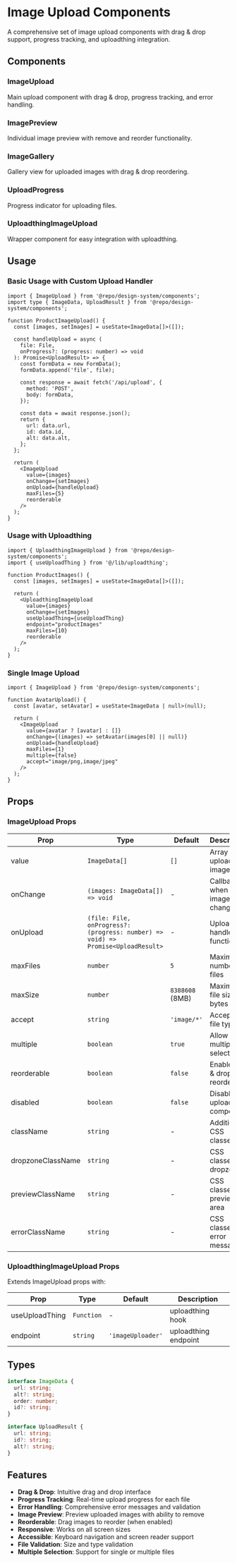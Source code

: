 # Image Upload Components

A comprehensive set of image upload components with drag & drop support, progress tracking, and uploadthing integration.

## Components

### ImageUpload
Main upload component with drag & drop, progress tracking, and error handling.

### ImagePreview
Individual image preview with remove and reorder functionality.

### ImageGallery
Gallery view for uploaded images with drag & drop reordering.

### UploadProgress
Progress indicator for uploading files.

### UploadthingImageUpload
Wrapper component for easy integration with uploadthing.

## Usage

### Basic Usage with Custom Upload Handler

```tsx
import { ImageUpload } from '@repo/design-system/components';
import type { ImageData, UploadResult } from '@repo/design-system/components';

function ProductImageUpload() {
  const [images, setImages] = useState<ImageData[]>([]);

  const handleUpload = async (
    file: File,
    onProgress?: (progress: number) => void
  ): Promise<UploadResult> => {
    const formData = new FormData();
    formData.append('file', file);
    
    const response = await fetch('/api/upload', {
      method: 'POST',
      body: formData,
    });
    
    const data = await response.json();
    return {
      url: data.url,
      id: data.id,
      alt: data.alt,
    };
  };

  return (
    <ImageUpload
      value={images}
      onChange={setImages}
      onUpload={handleUpload}
      maxFiles={5}
      reorderable
    />
  );
}
```

### Usage with Uploadthing

```tsx
import { UploadthingImageUpload } from '@repo/design-system/components';
import { useUploadThing } from '@/lib/uploadthing';

function ProductImages() {
  const [images, setImages] = useState<ImageData[]>([]);

  return (
    <UploadthingImageUpload
      value={images}
      onChange={setImages}
      useUploadThing={useUploadThing}
      endpoint="productImages"
      maxFiles={10}
      reorderable
    />
  );
}
```

### Single Image Upload

```tsx
import { ImageUpload } from '@repo/design-system/components';

function AvatarUpload() {
  const [avatar, setAvatar] = useState<ImageData | null>(null);

  return (
    <ImageUpload
      value={avatar ? [avatar] : []}
      onChange={(images) => setAvatar(images[0] || null)}
      onUpload={handleUpload}
      maxFiles={1}
      multiple={false}
      accept="image/png,image/jpeg"
    />
  );
}
```

## Props

### ImageUpload Props

| Prop | Type | Default | Description |
|------|------|---------|-------------|
| value | `ImageData[]` | `[]` | Array of uploaded images |
| onChange | `(images: ImageData[]) => void` | - | Callback when images change |
| onUpload | `(file: File, onProgress?: (progress: number) => void) => Promise<UploadResult>` | - | Upload handler function |
| maxFiles | `number` | `5` | Maximum number of files |
| maxSize | `number` | `8388608` (8MB) | Maximum file size in bytes |
| accept | `string` | `'image/*'` | Accepted file types |
| multiple | `boolean` | `true` | Allow multiple file selection |
| reorderable | `boolean` | `false` | Enable drag & drop reordering |
| disabled | `boolean` | `false` | Disable the upload component |
| className | `string` | - | Additional CSS classes |
| dropzoneClassName | `string` | - | CSS classes for dropzone |
| previewClassName | `string` | - | CSS classes for preview area |
| errorClassName | `string` | - | CSS classes for error messages |

### UploadthingImageUpload Props

Extends ImageUpload props with:

| Prop | Type | Default | Description |
|------|------|---------|-------------|
| useUploadThing | `Function` | - | uploadthing hook |
| endpoint | `string` | `'imageUploader'` | uploadthing endpoint |

## Types

```typescript
interface ImageData {
  url: string;
  alt?: string;
  order: number;
  id?: string;
}

interface UploadResult {
  url: string;
  id?: string;
  alt?: string;
}
```

## Features

- **Drag & Drop**: Intuitive drag and drop interface
- **Progress Tracking**: Real-time upload progress for each file
- **Error Handling**: Comprehensive error messages and validation
- **Image Preview**: Preview uploaded images with ability to remove
- **Reorderable**: Drag images to reorder (when enabled)
- **Responsive**: Works on all screen sizes
- **Accessible**: Keyboard navigation and screen reader support
- **File Validation**: Size and type validation
- **Multiple Selection**: Support for single or multiple files
